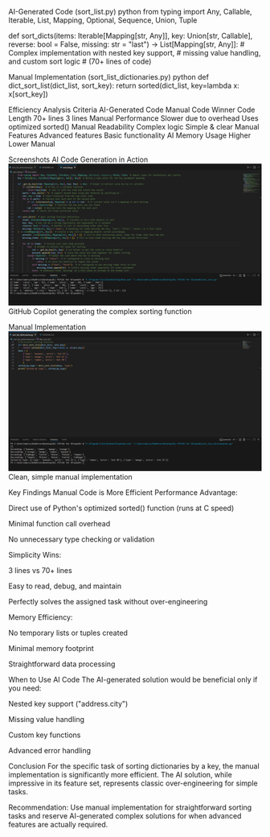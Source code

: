 AI-Generated Code (sort_list.py)
python
from typing import Any, Callable, Iterable, List, Mapping, Optional, Sequence, Union, Tuple

def sort_dicts(items: Iterable[Mapping[str, Any]], key: Union[str, Callable], 
               reverse: bool = False, missing: str = "last") -> List[Mapping[str, Any]]:
    # Complex implementation with nested key support, 
    # missing value handling, and custom sort logic
    # (70+ lines of code)


Manual Implementation (sort_list_dictionaries.py)
python
def dict_sort_list(dict_list, sort_key):
    return sorted(dict_list, key=lambda x: x[sort_key])


Efficiency Analysis
Criteria	AI-Generated Code	Manual Code	Winner
Code Length	70+ lines	3 lines	Manual
Performance	Slower due to overhead	Uses optimized sorted()	Manual
Readability	Complex logic	Simple & clear	Manual
Features	Advanced features	Basic functionality	AI
Memory Usage	Higher	Lower	Manual

Screenshots
AI Code Generation in Action
![App Screenshot](img/sort_list.png)
GitHub Copilot generating the complex sorting function

Manual Implementation
![App Screenshot](img/sort_list_dictionaries.png)
Clean, simple manual implementation

Key Findings
Manual Code is More Efficient
Performance Advantage:

Direct use of Python's optimized sorted() function (runs at C speed)

Minimal function call overhead

No unnecessary type checking or validation

Simplicity Wins:

3 lines vs 70+ lines

Easy to read, debug, and maintain

Perfectly solves the assigned task without over-engineering

Memory Efficiency:

No temporary lists or tuples created

Minimal memory footprint

Straightforward data processing

When to Use AI Code
The AI-generated solution would be beneficial only if you need:

Nested key support ("address.city")

Missing value handling

Custom key functions

Advanced error handling

Conclusion
For the specific task of sorting dictionaries by a key, the manual implementation is significantly more efficient. The AI solution, while impressive in its feature set, represents classic over-engineering for simple tasks.

Recommendation: Use manual implementation for straightforward sorting tasks and reserve AI-generated complex solutions for when advanced features are actually required.